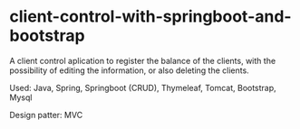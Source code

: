 # client-control-with-springboot-and-bootstrap
A client control aplication to register the balance of the clients, with the possibility of editing the information, or also deleting the clients.

Used: Java, Spring, Springboot (CRUD), Thymeleaf, Tomcat, Bootstrap, Mysql

Design patter: MVC
